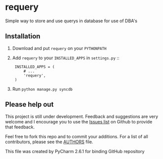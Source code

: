 requery
=======

Simple way to store and use querys in database for use of DBA's

Installation
------------

1. Download and put ``requery`` on your ``PYTHONPATH``

2. Add ``requery`` to your ``INSTALLED_APPS`` in ``settings.py`` ::

        INSTALLED_APPS = (
            # ...
            'requery',
        )

3. Run ``python manage.py syncdb``


Please help out
---------------
This project is still under development. Feedback and suggestions are very
welcome and I encourage you to use the [Issues
list](http://github.com/ebertti/requery/issues) on Github to provide that
feedback.

Feel free to fork this repo and to commit your additions. For a list of all
contributors, please see the [AUTHORS](AUTHORS) file.


This file was created by PyCharm 2.6.1 for binding GitHub repository